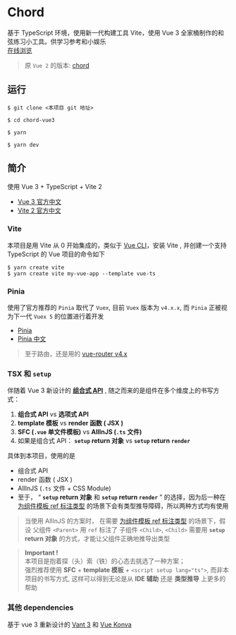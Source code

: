 # Chord

基于 TypeScript 环境，使用新一代构建工具 Vite，使用 Vue 3 全家桶制作的和弦练习小工具。供学习参考和小娱乐  
[在线浏览](https://newsekaes.github.io/chord-vue3/)

> 原 `Vue 2` 的版本: [chord](https://github.com/newsekaes/chord)

## 运行
```
$ git clone <本项目 git 地址>

$ cd chord-vue3

$ yarn

$ yarn dev
```

## 简介

使用 Vue 3 + TypeScript + Vite 2

- [Vue 3 官方中文](https://staging-cn.vuejs.org/)
- [Vite 2 官方中文](https://cn.vitejs.dev/)

### Vite
本项目是用 Vite 从 0 开始集成的，类似于 [Vue CLI](https://cli.vuejs.org/zh/guide/)，安装 Vite , 并创建一个支持 TypeScript 的 Vue 项目的命令如下
```
$ yarn create vite
$ yarn create vite my-vue-app --template vue-ts
```

### Pinia
使用了官方推荐的 `Pinia` 取代了 `Vuex`, 目前 `Vuex` 版本为 `v4.x.x`, 而 `Pinia` 正被视为下一代 `Vuex 5` 的位置进行着开发
- [Pinia](https://pinia.vuejs.org/)
- [Pinia 中文](https://pinia.web3doc.top)
> 至于路由，还是用的 [vue-router v4.x](https://router.vuejs.org/zh/index.html)
### TSX 和 `setup`

伴随着 Vue 3 新设计的 **[组合式 API](https://staging-cn.vuejs.org/guide/extras/composition-api-faq.html)** , 随之而来的是组件在多个维度上的书写方式：

1. **组合式 API** vs **选项式 API**   
2. **template 模板** vs **render 函数 ( JSX )**   
3. **SFC (`.vue` 单文件模板)** vs **AllInJS (`.ts` 文件)**   
4. 如果是组合式 API： **`setup` return 对象** vs **`setup` return `render`**   

具体到本项目，使用的是 
- 组合式 API
- render 函数 ( JSX )
- AllInJS (`.ts` 文件 + CSS Module)
- 至于， “ **`setup` return 对象** 和 **`setup` return `render`** ” 的选择，因为后一种在 [为组件模板 ref 标注类型](https://staging-cn.vuejs.org/guide/typescript/composition-api.html#typing-component-template-refs) 的场景下会有类型推导障碍，所以两种方式均有使用

>  当使用 AllInJS 的方案时， 在需要 [为组件模板 ref 标注类型](https://staging-cn.vuejs.org/guide/typescript/composition-api.html#typing-component-template-refs) 的场景下，假设 父组件 `<Parent>` 用 `ref` 标注了 子组件 `<Child>`, `<Child>` 需要用 **`setup` return 对象** 的方式，才能让父组件正确地推导出类型


> **Important !**  
> 本项目是抱着探（头）索（铁）的心态去挑选了一种方案；  
> 强烈推荐使用 **SFC** + **template 模板** + `<script setup lang="ts">`, 而非本项目的书写方式, 这样可以得到无论是从 **IDE 辅助** 还是 **类型推导** 上更多的帮助

### 其他 dependencies
基于 vue 3 重新设计的 [Vant 3](https://gitee.com/vant-contrib/vant/) 和 [Vue Konva](https://github.com/konvajs/vue-konva)

